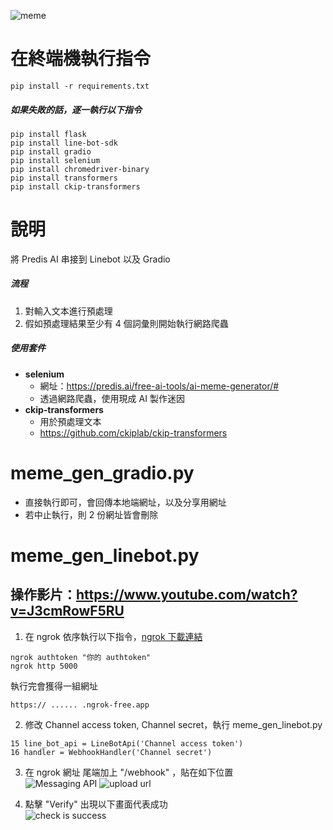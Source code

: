 ![meme](https://github.com/raamiiChu/NCCU_111-2_DCT_Artificial-Intelligence-and-Digital-Content_Group8_DEMO/assets/87169493/caa3fe26-5f7a-42f8-9989-6c72a8902ccc)


# 在終端機執行指令  
```
pip install -r requirements.txt
```
##### 如果失敗的話，逐一執行以下指令
```
pip install flask
pip install line-bot-sdk
pip install gradio
pip install selenium
pip install chromedriver-binary
pip install transformers
pip install ckip-transformers
```

# 說明
將 Predis AI 串接到 Linebot 以及 Gradio  

##### 流程  
1. 對輸入文本進行預處理  
2. 假如預處理結果至少有 4 個詞彙則開始執行網路爬蟲  

##### 使用套件  
- **selenium**
  - 網址：https://predis.ai/free-ai-tools/ai-meme-generator/#  
  - 透過網路爬蟲，使用現成 AI 製作迷因  
- **ckip-transformers**
  - 用於預處理文本
  - https://github.com/ckiplab/ckip-transformers

# meme_gen_gradio.py  
- 直接執行即可，會回傳本地端網址，以及分享用網址  
- 若中止執行，則 2 份網址皆會刪除  

# meme_gen_linebot.py  
## 操作影片：https://www.youtube.com/watch?v=J3cmRowF5RU

1. 在 ngrok 依序執行以下指令，[ngrok 下載連結](https://ngrok.com/download)  
  ```
  ngrok authtoken "你的 authtoken"
  ngrok http 5000
  ```
  執行完會獲得一組網址  
  ```
  https:// ...... .ngrok-free.app
  ```

2. 修改 Channel access token, Channel secret，執行 meme_gen_linebot.py

  ```
  15 line_bot_api = LineBotApi('Channel access token')
  16 handler = WebhookHandler('Channel secret')
  ```

3. 在 ngrok 網址 尾端加上 "/webhook" ，貼在如下位置  
![Messaging API](https://github.com/raamiiChu/Meme_Generator/assets/87169493/6f69ac71-038b-4a24-8b11-51c88aa38866)
![upload url](https://github.com/raamiiChu/Meme_Generator/assets/87169493/e654d04d-7792-4633-ae84-be460cde03b1)

4. 點擊 "Verify" 出現以下畫面代表成功  
![check is success](https://github.com/raamiiChu/Meme_Generator/assets/87169493/60739db3-d2a0-496b-995b-20b03e9b1865)

